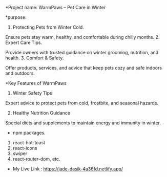*Project name: WarmPaws – Pet Care in Winter

*purpose:
1. Protecting Pets from Winter Cold.

Ensure pets stay warm, healthy, and comfortable during chilly months.
2. Expert Care Tips.

Provide owners with trusted guidance on winter grooming, nutrition, and health.
3. Comfort & Safety.

Offer products, services, and advice that keep pets cozy and safe indoors and outdoors.

*Key Features of WarmPaws
1. Winter Safety Tips

Expert advice to protect pets from cold, frostbite, and seasonal hazards.

2. Healthy Nutrition Guidance

Special diets and supplements to maintain energy and immunity in winter.


* npm packages.
1. react-hot-toast
2. react-icons
3. swiper
4. react-router-dom, etc.

* My Live Link : https://jade-dasik-4a36fd.netlify.app/
